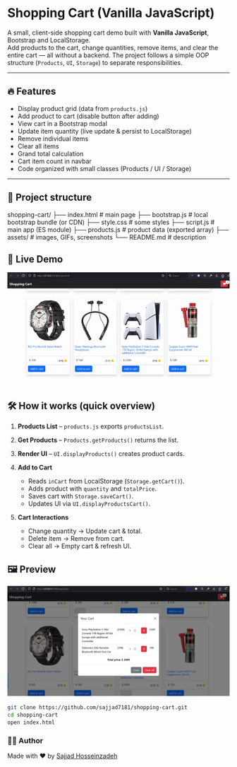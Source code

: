 # Shopping Cart (Vanilla JavaScript)

A small, client-side shopping cart demo built with **Vanilla JavaScript**, Bootstrap and LocalStorage.  
Add products to the cart, change quantities, remove items, and clear the entire cart — all without a backend. The project follows a simple OOP structure (`Products`, `UI`, `Storage`) to separate responsibilities.

---

## 🔥 Features

- Display product grid (data from `products.js`)
- Add product to cart (disable button after adding)
- View cart in a Bootstrap modal
- Update item quantity (live update & persist to LocalStorage)
- Remove individual items
- Clear all items
- Grand total calculation
- Cart item count in navbar
- Code organized with small classes (Products / UI / Storage)

---

## 📁 Project structure
shopping-cart/
├── index.html # main page
├── bootstrap.js # local bootstrap bundle (or CDN)
├── style.css # some styles
├── script.js # main app (ES module)
├── products.js # product data (exported array)
├── assets/ # images, GIFs, screenshots 
└── README.md # description

## 🚀 Live Demo
![Live Demo](./assets/demo.gif)

## 🛠 How it works (quick overview)


1. **Products List** – `products.js` exports `productsList`.
2. **Get Products** – `Products.getProducts()` returns the list.
3. **Render UI** – `UI.displayProducts()` creates product cards.
4. **Add to Cart**  
   - Reads `inCart` from LocalStorage (`Storage.getCart()`).
   - Adds product with `quantity` and `totalPrice`.
   - Saves cart with `Storage.saveCart()`.
   - Updates UI via `UI.displayProductsCart()`.

5. **Cart Interactions**
   - Change quantity → Update cart & total.
   - Delete item → Remove from cart.
   - Clear all → Empty cart & refresh UI.

## 🖼️ Preview

![Search Product Screenshot](./assets/screenshot.png)


```bash
git clone https://github.com/sajjad7181/shopping-cart.git
cd shopping-cart
open index.html
```

### 👨‍💻 Author
Made with ❤️ by [Sajjad Hosseinzadeh](https://github.com/sajjad7181)
